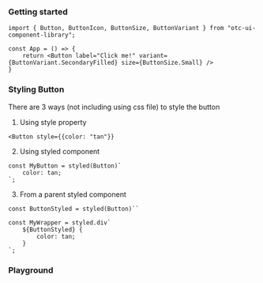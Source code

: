 ### Getting started 
```tsx
import { Button, ButtonIcon, ButtonSize, ButtonVariant } from "otc-ui-component-library";

const App = () => {
    return <Button label="Click me!" variant={ButtonVariant.SecondaryFilled} size={ButtonSize.Small} />
}
```

### Styling Button

There are 3 ways (not including using css file) to style the button

1. Using style property 

```tsx
<Button style={{color: "tan"}}
```

2. Using styled component 

```tsx
const MyButton = styled(Button)`
    color: tan;
`;
```

3. From a parent styled component 

```tsx
const ButtonStyled = styled(Button)``

const MyWrapper = styled.div`
    ${ButtonStyled} { 
        color: tan; 
    }
`;
```


### Playground
